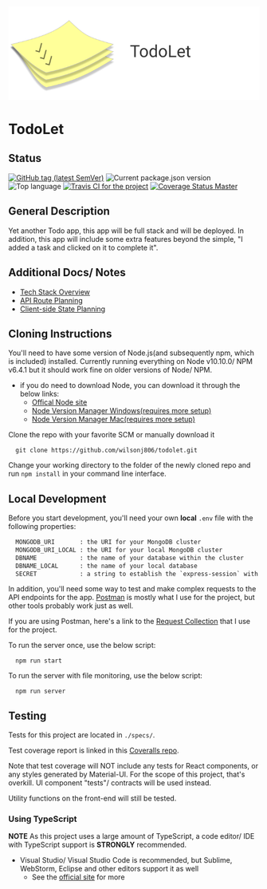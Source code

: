 ![TodoLet Logo](./client/src/assets/Logo-Heading(720x266).png)
# TodoLet
## Status
[![GitHub tag (latest SemVer)](https://img.shields.io/github/tag/wilsonj806/todolet.svg)](https://github.com/wilsonj806/todolet)
![Current package.json version](https://img.shields.io/github/package-json/v/wilsonj806/todolet.svg?label=current%20version)
![Top language](https://img.shields.io/github/languages/top/wilsonj806/todolet.svg)
[![Travis CI for the project](https://img.shields.io/travis/wilsonj806/todolet.svg)](https://travis-ci.org/wilsonj806/todolet)
[![Coverage Status Master](https://coveralls.io/repos/github/wilsonj806/todolet/badge.svg?branch=master)](https://coveralls.io/github/wilsonj806/todolet?branch=master)


## General Description
Yet another Todo app, this app will be full stack and will be deployed. In addition, this app will include some extra features beyond the simple, "I added a task and clicked on it to complete it".

## Additional Docs/ Notes
- [Tech Stack Overview](./docs/TECHSTACK.md)
- [API Route Planning](./docs/routing.md)
- [Client-side State Planning](./docs/CLIENTSTATE.md)

## Cloning Instructions
You'll need to have some version of Node.js(and subsequently npm, which is included) installed. Currently running everything on Node v10.10.0/ NPM v6.4.1 but it should work fine on older versions of Node/ NPM.
- if you do need to download Node, you can download it through the below links:
  - [Offical Node site](https://nodejs.org/en/download/)
  - [Node Version Manager Windows(requires more setup)](https://github.com/coreybutler/nvm-windows)
  - [Node Version Manager Mac(requires more setup)](https://github.com/creationix/nvm)

Clone the repo with your favorite SCM or manually download it
  ```
    git clone https://github.com/wilsonj806/todolet.git
  ```

Change your working directory to the folder of the newly cloned repo and run ```npm install``` in your command line interface.

## Local Development

Before you start development, you'll need your own **local** `.env` file with the following properties:
  ```
    MONGODB_URI       : the URI for your MongoDB cluster
    MONGODB_URI_LOCAL : the URI for your local MongoDB cluster
    DBNAME            : the name of your database within the cluster
    DBNAME_LOCAL      : the name of your local database
    SECRET            : a string to establish the `express-session` with
  ```

In addition, you'll need some way to test and make complex requests to the API endpoints for the app. [Postman](https://www.getpostman.com/) is mostly what I use for the project, but other tools probably work just as well.

If you are using Postman, here's a link to the [Request Collection](https://www.getpostman.com/collections/aaeeff55faa8e026f8a5) that I use for the project.

To run the server once, use the below script:
```
  npm run start
```

To run the server with file monitoring, use the below script:
```
  npm run server
```

## Testing

Tests for this project are located in `./specs/`.

Test coverage report is linked in this [Coveralls repo](https://coveralls.io/github/wilsonj806/todolet).

Note that test coverage will NOT include any tests for React components, or any styles generated by Material-UI. For the scope of this project, that's overkill. UI component "tests"/ contracts will be used instead.

Utility functions on the front-end will still be tested.

### Using TypeScript

**NOTE** As this project uses a large amount of TypeScript, a code editor/ IDE with TypeScript support is **STRONGLY** recommended.
- Visual Studio/ Visual Studio Code is recommended, but Sublime, WebStorm, Eclipse and other editors support it as well
  - See the [official site](https://www.typescriptlang.org/index.html#download-links) for more
